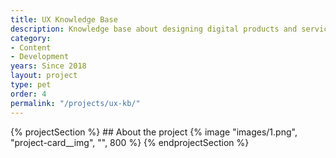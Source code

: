 ```yaml
---
title: UX Knowledge Base
description: Knowledge base about designing digital products and services 
category:
- Content
- Development
years: Since 2018
layout: project
type: pet
order: 4
permalink: "/projects/ux-kb/"
---
```


{% projectSection %}
	## About the project
	{% image "images/1.png", "project-card__img", "", 800 %}
{% endprojectSection %}